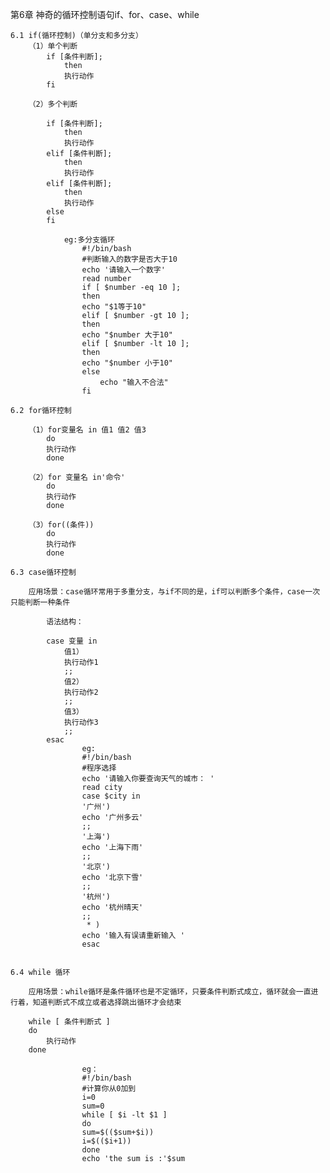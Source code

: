 第6章 神奇的循环控制语句if、for、case、while
	
	6.1 if(循环控制)（单分支和多分支）
		（1）单个判断
			if [条件判断];
				then
				执行动作
			fi
		
		（2）多个判断
			
			if [条件判断];
				then
				执行动作
			elif [条件判断];
				then
				执行动作
			elif [条件判断];
				then
				执行动作
			else
			fi
				
				eg:多分支循环
					#!/bin/bash
					#判断输入的数字是否大于10
					echo '请输入一个数字'
					read number
					if [ $number -eq 10 ];
					then 
					echo "$1等于10"
					elif [ $number -gt 10 ];
					then
					echo "$number 大于10"
					elif [ $number -lt 10 ];
					then
					echo "$number 小于10"
					else
						echo "输入不合法"
					fi
			
	6.2 for循环控制
		
		（1）for变量名 in 值1 值2 值3
			do
			执行动作
			done
			
		（2）for 变量名 in'命令'
			do
			执行动作
			done
			
		（3）for((条件))
			do
			执行动作
			done
			
	6.3 case循环控制
		
		应用场景：case循环常用于多重分支，与if不同的是，if可以判断多个条件，case一次只能判断一种条件
		
			语法结构：
			
			case 变量 in
				值1）
				执行动作1
				;;
				值2）
				执行动作2
				;;
				值3）
				执行动作3
				;;
			esac
					eg:
					#!/bin/bash
					#程序选择
					echo '请输入你要查询天气的城市： '
					read city
					case $city in
					'广州')
					echo '广州多云'
					;;
					'上海')
					echo '上海下雨'
					;;
					'北京')
					echo '北京下雪'
					;;
					'杭州')
					echo '杭州晴天'
					;;
					 * )
					echo '输入有误请重新输入 '
					esac
			
		
	6.4 while 循环
		
		应用场景：while循环是条件循环也是不定循环，只要条件判断式成立，循环就会一直进行着，知道判断式不成立或者选择跳出循环才会结束
		
		while [ 条件判断式 ]
		do 
			执行动作
		done
		
					eg：
					#!/bin/bash
					#计算你从0加到
					i=0
					sum=0
					while [ $i -lt $1 ]
					do 
					sum=$(($sum+$i))
					i=$(($i+1))
					done
					echo 'the sum is :'$sum
